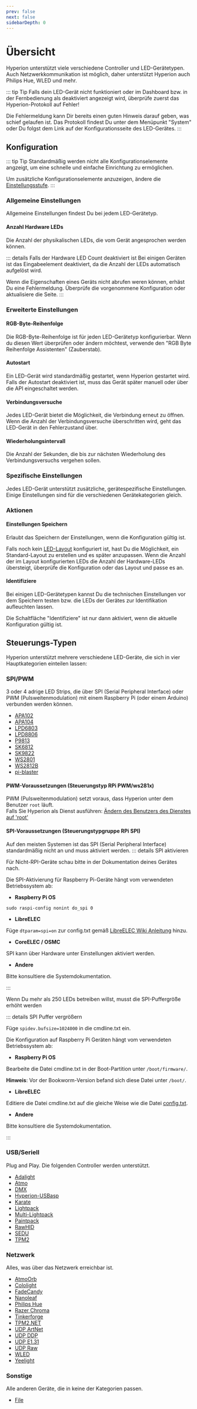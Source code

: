 ```yaml
---
prev: false
next: false
sidebarDepth: 0
---
```


# Übersicht
Hyperion unterstützt viele verschiedene Controller und LED-Gerätetypen. Auch Netzwerkkommunikation ist möglich, daher unterstützt Hyperion auch Philips Hue, WLED und mehr.

::: tip Tip
Falls dein LED-Gerät nicht funktioniert oder im Dashboard bzw. in der Fernbedienung als deaktiviert angezeigt wird, 
überprüfe zuerst das Hyperion-Protokoll auf Fehler!

Die Fehlermeldung kann Dir bereits einen guten Hinweis darauf geben, was schief gelaufen ist.
Das Protokoll findest Du unter dem Menüpunkt "System" oder Du folgst dem Link auf der Konfigurationsseite des LED-Gerätes.
:::

## Konfiguration

::: tip Tip
Standardmäßig werden nicht alle Konfigurationselemente angzeigt, um eine schnelle und einfache Einrichtung zu ermöglichen.

Um zusätzliche Konfigurationselemente anzuzeigen, ändere die [Einstellungsstufe](/de/user/Configuration.md#einstellungsstufen).
:::

### Allgemeine Einstellungen

Allgemeine Einstellungen findest Du bei jedem LED-Gerätetyp.

#### Anzahl Hardware LEDs
Die Anzahl der physikalischen LEDs, die vom Gerät angesprochen werden können.

::: details Falls der Hardware LED Count deaktiviert ist
Bei einigen Geräten ist das Eingabeelement deaktiviert, da die Anzahl der LEDs automatisch aufgelöst wird.

Wenn die Eigenschaften eines Geräts nicht abrufen weren können, erhäst Du eine Fehlermeldung. Überprüfe die vorgenommene Konfiguration oder aktualisiere die Seite.
:::

### Erweiterte Einstellungen

#### RGB-Byte-Reihenfolge

Die RGB-Byte-Reihenfolge ist für jeden LED-Gerätetyp konfigurierbar. Wenn du diesen Wert überprüfen oder ändern möchtest, verwende den "RGB Byte Reihenfolge Assistenten" (Zauberstab).

#### Autostart
Ein LED-Gerät wird standardmäßig gestartet, wenn Hyperion gestartet wird.
Falls der Autostart deaktiviert ist, muss das Gerät später manuell oder über die API eingeschaltet werden.

#### Verbindungsversuche
Jedes LED-Gerät bietet die Möglichkeit, die Verbindung erneut zu öffnen.
Wenn die Anzahl der Verbindungsversuche überschritten wird, geht das LED-Gerät in den Fehlerzustand über.

#### Wiederholungsintervall
Die Anzahl der Sekunden, die bis zur nächsten Wiederholung des Verbindungsversuchs vergehen sollen.

### Spezifische Einstellungen
Jedes LED-Gerät unterstützt zusätzliche, gerätespezifische Einstellungen.
Einige Einstellungen sind für die verschiedenen Gerätekategorien gleich.

### Aktionen

#### Einstellungen Speichern
Erlaubt das Speichern der Einstellungen, wenn die Konfiguration gültig ist.

Falls noch kein [LED-Layout](/de/user/advanced/Advanced.md#led-layout) konfiguriert ist, hast Du die Möglichkeit, ein Standard-Layout zu erstellen und es später anzupassen.
Wenn die Anzahl der im Layout konfigurierten LEDs die Anzahl der Hardware-LEDs übersteigt, überprüfe die Konfiguration oder das Layout und passe es an.

#### Identifiziere
Bei einigen LED-Gerätetypen kannst Du die technischen Einstellungen vor dem Speichern testen bzw. die LEDs der Gerätes zur Identifikation aufleuchten lassen.

Die Schaltfläche "Identifiziere" ist nur dann aktiviert, wenn die aktuelle Konfiguration gültig ist.

## Steuerungs-Typen

Hyperion unterstützt mehrere verschiedene LED-Geräte, die sich in vier Hauptkategorien einteilen lassen:

### SPI/PWM
3 oder 4 adrige LED Strips, die über SPI (Serial Peripheral Interface) oder PWM (Pulsweitenmodulation) mit einem Raspberry Pi (oder einem Arduino) verbunden werden können.

* [APA102](/de/user/leddevices/spi_pwm/apa102.md)
* [APA104](/de/user/leddevices/spi_pwm/apa104.md)
* [LPD6803](/de/user/leddevices/spi_pwm/lpd6803.md)
* [LPD8806](/de/user/leddevices/spi_pwm/lpd8806.md)
* [P9813](/de/user/leddevices/spi_pwm/p9813.md)
* [SK6812](/de/user/leddevices/spi_pwm/sk6812.md)
* [SK9822](/de/user/leddevices/spi_pwm/sk9822.md)
* [WS2801](/de/user/leddevices/spi_pwm/ws2801.md)
* [WS2812B](/de/user/leddevices/spi_pwm/ws2812b.md)
* [pi-blaster](/de/user/leddevices/spi_pwm/piblaster.md)


#### PWM-Voraussetzungen (Steuerungstyp RPi PWM/ws281x)
PWM (Pulsweitenmodulation) setzt voraus, dass Hyperion unter dem Benutzer `root` läuft.\
Falls Sie Hyperion als Dienst ausführen: [Ändern des Benutzers des Dienstes auf 'root'](/de/user/GettingStarted.md#andern-des-benutzers-des-dienstes-auf-root)

#### SPI-Voraussetzungen (Steuerungstypgruppe RPi SPI)
Auf den meisten Systemen ist das SPI (Serial Peripheral Interface) standardmäßig nicht an und muss aktiviert werden.
::: details SPI aktivieren

Für Nicht-RPI-Geräte schau bitte in der Dokumentation deines Gerätes nach.

Die SPI-Aktivierung für Raspberry Pi-Geräte hängt vom verwendeten Betriebssystem ab:

* **Raspberry Pi OS**

`sudo raspi-config nonint do_spi 0`

* **LibreELEC**

Füge `dtparam=spi=on` zur config.txt gemäß [LibreELEC Wiki Anleitung](https://wiki.libreelec.tv/configuration/config_txt) hinzu.

* **CoreELEC / OSMC**

SPI kann über Hardware unter Einstellungen aktiviert werden.

* **Andere**

Bitte konsultiere die Systemdokumentation.

:::

Wenn Du mehr als 250 LEDs betreiben willst, musst die SPI-Puffergröße erhöht werden

::: details SPI Puffer vergrößern

Füge `spidev.bufsize=1024000` in die cmdline.txt ein.

Die Konfiguration auf Raspberry Pi Geräten hängt vom verwendeten Betriebssystem ab:

* **Raspberry Pi OS**

Bearbeite die Datei cmdline.txt in der Boot-Partition unter `/boot/firmware/`.

**Hinweis**: Vor der Bookworm-Version befand sich diese Datei unter `/boot/`. 

* **LibreELEC**

Editiere die Datei cmdline.txt auf die gleiche Weise wie die Datei [config.txt](https://wiki.libreelec.tv/configuration/config_txt).

* **Andere**

Bitte konsultiere die Systemdokumentation.

:::

### USB/Seriell
Plug and Play. Die folgenden Controller werden unterstützt.

* [Adalight](/de/user/leddevices/usb/adalight.md)
* [Atmo](/de/user/leddevices/usb/atmo.md)
* [DMX](/de/user/leddevices/usb/dmx.md)
* [Hyperion-USBasp](/de/user/leddevices/usb/hyperion-usbasp.md)
* [Karate](/de/user/leddevices/usb/karate.md)
* [Lightpack](/de/user/leddevices/usb/lightpack.md)
* [Multi-Lightpack](/de/user/leddevices/usb/multilightpack.md)
* [Paintpack](/de/user/leddevices/usb/paintpack.md)
* [RawHID](/de/user/leddevices/usb/rawhid.md)
* [SEDU](/de/user/leddevices/usb/sedu.md)
* [TPM2](/de/user/leddevices/usb/tpm2.md)

### Netzwerk
Alles, was über das Netzwerk erreichbar ist.

* [AtmoOrb](/de/user/leddevices/network/atmoorb.md)
* [Cololight](/de/user/leddevices/network/cololight.md)
* [FadeCandy](/de/user/leddevices/network/fadecandy.md)
* [Nanoleaf](/de/user/leddevices/network/nanoleaf.md)
* [Philips Hue](/de/user/leddevices/network/philipshue.md)
* [Razer Chroma](/de/user/leddevices/network/razer.md)
* [Tinkerforge](/de/user/leddevices/network/tinkerforge.md)
* [TPM2.NET](/de/user/leddevices/network/tpm2net.md)
* [UDP ArtNet ](/de/user/leddevices/network/udpartnet.md)
* [UDP DDP](/de/user/leddevices/network/udpddp.md)
* [UDP E1.31](/de/user/leddevices/network/udpe131.md)
* [UDP Raw](/de/user/leddevices/network/udpraw.md)
* [WLED](/de/user/leddevices/network/wled.md)
* [Yeelight](/de/user/leddevices/network/yeelight.md)

### Sonstige
Alle anderen Geräte, die in keine der Kategorien passen.

* [File](/de/user/leddevices/others/debug.md)
